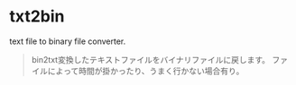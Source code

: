 # txt2bin
text file to binary file converter.
>bin2txt変換したテキストファイルをバイナリファイルに戻します。
>ファイルによって時間が掛かったり、うまく行かない場合有り。

